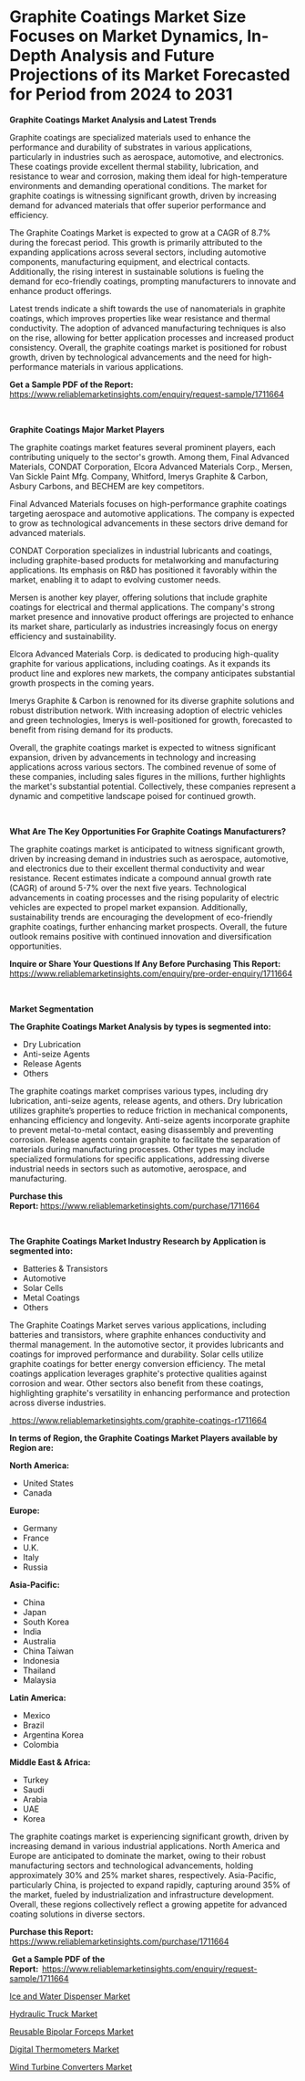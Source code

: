 <p><h1>Graphite Coatings Market Size Focuses on Market Dynamics, In-Depth Analysis and Future Projections of its Market Forecasted for Period from 2024 to 2031</h1></p><p><strong>Graphite Coatings Market Analysis and Latest Trends</strong></p>
<p><p>Graphite coatings are specialized materials used to enhance the performance and durability of substrates in various applications, particularly in industries such as aerospace, automotive, and electronics. These coatings provide excellent thermal stability, lubrication, and resistance to wear and corrosion, making them ideal for high-temperature environments and demanding operational conditions. The market for graphite coatings is witnessing significant growth, driven by increasing demand for advanced materials that offer superior performance and efficiency.</p><p>The Graphite Coatings Market is expected to grow at a CAGR of 8.7% during the forecast period. This growth is primarily attributed to the expanding applications across several sectors, including automotive components, manufacturing equipment, and electrical contacts. Additionally, the rising interest in sustainable solutions is fueling the demand for eco-friendly coatings, prompting manufacturers to innovate and enhance product offerings. </p><p>Latest trends indicate a shift towards the use of nanomaterials in graphite coatings, which improves properties like wear resistance and thermal conductivity. The adoption of advanced manufacturing techniques is also on the rise, allowing for better application processes and increased product consistency. Overall, the graphite coatings market is positioned for robust growth, driven by technological advancements and the need for high-performance materials in various applications.</p></p>
<p><strong>Get a Sample PDF of the Report:&nbsp;</strong> <a href="https://www.reliablemarketinsights.com/enquiry/request-sample/1711664?utm_campaign=1570&utm_medium=2&utm_source=Github&utm_content=ia&utm_term=22102024&utm_id=graphite-coatings">https://www.reliablemarketinsights.com/enquiry/request-sample/1711664</a></p>
<p>&nbsp;</p>
<p><strong>Graphite Coatings Major Market Players</strong></p>
<p><p>The graphite coatings market features several prominent players, each contributing uniquely to the sector's growth. Among them, Final Advanced Materials, CONDAT Corporation, Elcora Advanced Materials Corp., Mersen, Van Sickle Paint Mfg. Company, Whitford, Imerys Graphite & Carbon, Asbury Carbons, and BECHEM are key competitors.</p><p>Final Advanced Materials focuses on high-performance graphite coatings targeting aerospace and automotive applications. The company is expected to grow as technological advancements in these sectors drive demand for advanced materials.</p><p>CONDAT Corporation specializes in industrial lubricants and coatings, including graphite-based products for metalworking and manufacturing applications. Its emphasis on R&D has positioned it favorably within the market, enabling it to adapt to evolving customer needs.</p><p>Mersen is another key player, offering solutions that include graphite coatings for electrical and thermal applications. The company's strong market presence and innovative product offerings are projected to enhance its market share, particularly as industries increasingly focus on energy efficiency and sustainability.</p><p>Elcora Advanced Materials Corp. is dedicated to producing high-quality graphite for various applications, including coatings. As it expands its product line and explores new markets, the company anticipates substantial growth prospects in the coming years.</p><p>Imerys Graphite & Carbon is renowned for its diverse graphite solutions and robust distribution network. With increasing adoption of electric vehicles and green technologies, Imerys is well-positioned for growth, forecasted to benefit from rising demand for its products.</p><p>Overall, the graphite coatings market is expected to witness significant expansion, driven by advancements in technology and increasing applications across various sectors. The combined revenue of some of these companies, including sales figures in the millions, further highlights the market's substantial potential. Collectively, these companies represent a dynamic and competitive landscape poised for continued growth.</p></p>
<p>&nbsp;</p>
<p><strong>What Are The Key Opportunities For Graphite Coatings Manufacturers?</strong></p>
<p><p>The graphite coatings market is anticipated to witness significant growth, driven by increasing demand in industries such as aerospace, automotive, and electronics due to their excellent thermal conductivity and wear resistance. Recent estimates indicate a compound annual growth rate (CAGR) of around 5-7% over the next five years. Technological advancements in coating processes and the rising popularity of electric vehicles are expected to propel market expansion. Additionally, sustainability trends are encouraging the development of eco-friendly graphite coatings, further enhancing market prospects. Overall, the future outlook remains positive with continued innovation and diversification opportunities.</p></p>
<p><strong>Inquire or Share Your Questions If Any Before Purchasing This Report:</strong> <a href="https://www.reliablemarketinsights.com/enquiry/pre-order-enquiry/1711664?utm_campaign=1570&utm_medium=2&utm_source=Github&utm_content=ia&utm_term=22102024&utm_id=graphite-coatings">https://www.reliablemarketinsights.com/enquiry/pre-order-enquiry/1711664</a></p>
<p>&nbsp;</p>
<p><strong>Market Segmentation</strong></p>
<p><strong>The Graphite Coatings Market Analysis by types is segmented into:</strong></p>
<p><ul><li>Dry Lubrication</li><li>Anti-seize Agents</li><li>Release Agents</li><li>Others</li></ul></p>
<p><p>The graphite coatings market comprises various types, including dry lubrication, anti-seize agents, release agents, and others. Dry lubrication utilizes graphite’s properties to reduce friction in mechanical components, enhancing efficiency and longevity. Anti-seize agents incorporate graphite to prevent metal-to-metal contact, easing disassembly and preventing corrosion. Release agents contain graphite to facilitate the separation of materials during manufacturing processes. Other types may include specialized formulations for specific applications, addressing diverse industrial needs in sectors such as automotive, aerospace, and manufacturing.</p></p>
<p><strong>Purchase this Report:&nbsp;</strong><a href="https://www.reliablemarketinsights.com/purchase/1711664?utm_campaign=1570&utm_medium=2&utm_source=Github&utm_content=ia&utm_term=22102024&utm_id=graphite-coatings">https://www.reliablemarketinsights.com/purchase/1711664</a></p>
<p>&nbsp;</p>
<p><strong>The Graphite Coatings Market Industry Research by Application is segmented into:</strong></p>
<p><ul><li>Batteries & Transistors</li><li>Automotive</li><li>Solar Cells</li><li>Metal Coatings</li><li>Others</li></ul></p>
<p><p>The Graphite Coatings Market serves various applications, including batteries and transistors, where graphite enhances conductivity and thermal management. In the automotive sector, it provides lubricants and coatings for improved performance and durability. Solar cells utilize graphite coatings for better energy conversion efficiency. The metal coatings application leverages graphite's protective qualities against corrosion and wear. Other sectors also benefit from these coatings, highlighting graphite's versatility in enhancing performance and protection across diverse industries.</p></p>
<p><a href="https://www.reliablemarketinsights.com/graphite-coatings-r1711664?utm_campaign=1570&utm_medium=2&utm_source=Github&utm_content=ia&utm_term=22102024&utm_id=graphite-coatings">&nbsp;https://www.reliablemarketinsights.com/graphite-coatings-r1711664</a></p>
<p><strong>In terms of Region, the Graphite Coatings Market Players available by Region are:</strong></p>
<p>
    <p> <strong> North America: </strong>
        <ul>
            <li>United States</li>
            <li>Canada</li>
        </ul>
        </p> 
    <p> <strong> Europe: </strong>
        <ul>
            <li>Germany</li>
            <li>France</li>
            <li>U.K.</li>
            <li>Italy</li>
            <li>Russia</li>
        </ul>
        </p> 
    <p> <strong> Asia-Pacific: </strong>
        <ul>
            <li>China</li>
            <li>Japan</li>
            <li>South Korea</li>
            <li>India</li>
            <li>Australia</li>
            <li>China Taiwan</li>
            <li>Indonesia</li>
            <li>Thailand</li>
            <li>Malaysia</li>
        </ul>
        </p> 
    <p> <strong> Latin America: </strong>
        <ul>
            <li>Mexico</li>
            <li>Brazil</li>
            <li>Argentina Korea</li>
            <li>Colombia</li>
        </ul>
        </p> 
    <p> <strong> Middle East & Africa: </strong>
        <ul>
            <li>Turkey</li>
            <li>Saudi</li>
            <li>Arabia</li>
            <li>UAE</li>
            <li>Korea</li>
        </ul>
    </p>
    </p>
<p><p>The graphite coatings market is experiencing significant growth, driven by increasing demand in various industrial applications. North America and Europe are anticipated to dominate the market, owing to their robust manufacturing sectors and technological advancements, holding approximately 30% and 25% market shares, respectively. Asia-Pacific, particularly China, is projected to expand rapidly, capturing around 35% of the market, fueled by industrialization and infrastructure development. Overall, these regions collectively reflect a growing appetite for advanced coating solutions in diverse sectors.</p></p>
<p><strong>Purchase this Report: </strong><a href="https://www.reliablemarketinsights.com/purchase/1711664?utm_campaign=1570&utm_medium=2&utm_source=Github&utm_content=ia&utm_term=22102024&utm_id=graphite-coatings">https://www.reliablemarketinsights.com/purchase/1711664</a></p>
<p>&nbsp;<strong>Get a Sample PDF of the Report:&nbsp;&nbsp;</strong><a href="https://www.reliablemarketinsights.com/enquiry/request-sample/1711664?utm_campaign=1570&utm_medium=2&utm_source=Github&utm_content=ia&utm_term=22102024&utm_id=graphite-coatings">https://www.reliablemarketinsights.com/enquiry/request-sample/1711664</a></p>
<p><strong></strong></p>
<p><p><a href="https://www.linkedin.com/pulse/driving-forces-global-ice-water-dispenser-market-trends-applications-wshqf?utm_campaign=1570&utm_medium=2&utm_source=Github&utm_content=ia&utm_term=22102024&utm_id=graphite-coatings">Ice and Water Dispenser Market</a></p><p><a href="https://www.linkedin.com/pulse/comprehensive-hydraulic-truck-market-report-regional-analysis-ggppf?utm_campaign=1570&utm_medium=2&utm_source=Github&utm_content=ia&utm_term=22102024&utm_id=graphite-coatings">Hydraulic Truck Market</a></p><p><a href="https://www.linkedin.com/pulse/global-perspectives-reusable-bipolar-forceps-market-trends-fzsof?utm_campaign=1570&utm_medium=2&utm_source=Github&utm_content=ia&utm_term=22102024&utm_id=graphite-coatings">Reusable Bipolar Forceps Market</a></p><p><a href="https://www.linkedin.com/pulse/market-forecasting-change-global-digital-thermometers-d8use?utm_campaign=1570&utm_medium=2&utm_source=Github&utm_content=ia&utm_term=22102024&utm_id=graphite-coatings">Digital Thermometers Market</a></p><p><a href="https://www.linkedin.com/pulse/wind-turbine-converters-market-matrix-applications-types-cagr-wdisf?utm_campaign=1570&utm_medium=2&utm_source=Github&utm_content=ia&utm_term=22102024&utm_id=graphite-coatings">Wind Turbine Converters Market</a></p></p>